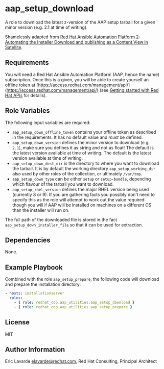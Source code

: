 # aap\_setup\_download

A role to download the latest z-version of the AAP setup tarball for a given minor version (e.g. 2.1 at time of writing).

Shamelessly adapted from [Red Hat Ansible Automation Platform 2: Automating the Installer Download and publishing as a Content View in Satellite](https://www.redhat.com/en/blog/automating-installation-ansible-automation-platform-ansible-and-satellite).

## Requirements

You will need a Red Hat Ansible Automation Platform (AAP, hence the name) subscription.
Once this is a given, you will be able to create yourself an offline token at [https://access.redhat.com/management/api/](https://access.redhat.com/management/api/) (see [Getting started with Red Hat APIs](https://access.redhat.com/articles/3626371) for details).

## Role Variables

The following input variables are required:

* `aap_setup_down_offline_token` contains your offline token as described in the requirements.
It has no default value and _must_ be defined.
* `aap_setup_down_version` defines the minor version to download (e.g. `2.1`), make sure you defines it as string and not as float!
The default is the latest version available at time of writing.
The default is the latest version available at time of writing.
* `aap_setup_down_dest_dir` is the directory to where you want to download the tarball.
It is by default the working directory `aap_setup_working_dir` also used by other roles of the collection, or ultimately `/var/tmp`.
* `aap_setup_down_type` can be either `setup` or `setup-bundle`, depending which flavour of the tarball you want to download.
* `aap_setup_rhel_version` defines the major RHEL version being used (currently 8 or 9). If you are gathering facts you possibly don't need to specify this as the role will attempt to work out the value required though you will if AAP will be installed on machines on a different OS than the installer will run on.

The full path of the downloaded file is stored in the fact `aap_setup_down_installer_file` so that it can be used for extraction.

## Dependencies

None.

## Example Playbook

Combined with the role `aap_setup_prepare`, the following code will download and prepare the installation directory:

```yaml
- hosts: installationserver
  roles:
    - { role: redhat_cop.aap_utilities.aap_setup_download }
    - { role: redhat_cop.aap_utilities.aap_setup_prepare }
```

## License

MIT

## Author Information

Eric Lavarde <elavarde@redhat.com>, Red Hat Consulting, Principal Architect

